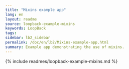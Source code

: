 ```yaml
---
title: "Mixins example app"
lang: en
layout: readme
source: loopback-example-mixins
keywords: LoopBack
tags:
sidebar: lb2_sidebar
permalink: /doc/en/lb2/Mixins-example-app.html
summary: Example app demonstrating the use of mixins.
---
```


{% include readmes/loopback-example-mixins.md %}
